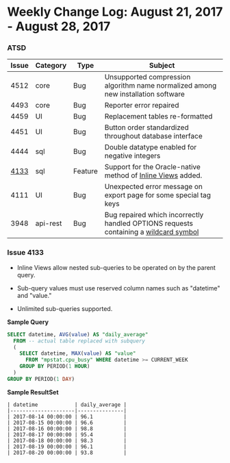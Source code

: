Weekly Change Log: August 21, 2017 - August 28, 2017
==================================================
### ATSD
| Issue| Category    | Type    | Subject              |
|------|-------------|---------|----------------------|
| 4512 | core | Bug | Unsupported compression algorithm name normalized among new installation software |
| 4493 | core | Bug | Reporter error repaired |
| 4459 | UI | Bug | Replacement tables re-formatted |
| 4451 | UI | Bug | Button order standardized throughout database interface |
| 4444 | sql | Bug | Double datatype enabled for negative integers |
| [4133](#issue-4133) | sql | Feature | Support for the Oracle-native method of [Inline Views](https://github.com/axibase/atsd/tree/master/api/sql#inline-views) added. |
| 4111 | UI | Bug | Unexpected error message on export page for some special tag keys |
| 3948 | api-rest | Bug | Bug repaired which incorrectly handled OPTIONS requests containing a [wildcard symbol](https://github.com/axibase/atsd/tree/master/api/sql#match-expressions) | 

### Issue 4133

* Inline Views allow nested sub-queries to be operated on by the parent query.

* Sub-query values must use reserved column names such as "datetime" and "value."

* Unlimited sub-queries supported.

**Sample Query**

```sql
SELECT datetime, AVG(value) AS "daily_average" 
  FROM -- actual table replaced with subquery
  (
    SELECT datetime, MAX(value) AS "value"
      FROM "mpstat.cpu_busy" WHERE datetime >= CURRENT_WEEK
    GROUP BY PERIOD(1 HOUR)
  )
GROUP BY PERIOD(1 DAY)
```

**Sample ResultSet**

```ls
| datetime            | daily_average | 
|---------------------|---------------| 
| 2017-08-14 00:00:00 | 96.1          | 
| 2017-08-15 00:00:00 | 96.6          | 
| 2017-08-16 00:00:00 | 98.8          | 
| 2017-08-17 00:00:00 | 95.4          | 
| 2017-08-18 00:00:00 | 98.3          | 
| 2017-08-19 00:00:00 | 96.1          | 
| 2017-08-20 00:00:00 | 93.8          | 
```
